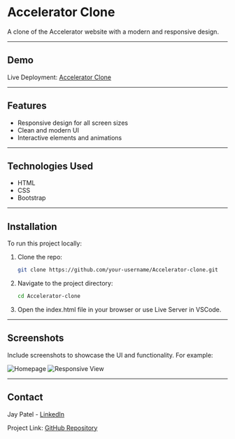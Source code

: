 # Accelerator Clone

A clone of the Accelerator website with a modern and responsive design.

---

## Demo

Live Deployment: [Accelerator Clone](https://transcendent-unicorn-b57077.netlify.app)

---

## Features

- Responsive design for all screen sizes
- Clean and modern UI
- Interactive elements and animations

---

## Technologies Used

- HTML
- CSS
- Bootstrap

---

## Installation

To run this project locally:

1. Clone the repo:

   ```bash
   git clone https://github.com/your-username/Accelerator-clone.git
   ```

2. Navigate to the project directory:

   ```bash
   cd Accelerator-clone
   ```

3. Open the index.html file in your browser or use Live Server in VSCode.

---

## Screenshots

Include screenshots to showcase the UI and functionality. For example:

![Homepage](https://github.com/user-attachments/assets/4ff3fa2c-a1cd-40f5-914d-a8cd9bede7cc)
![Responsive View](link-to-screenshot)

---


## Contact

Jay Patel - [LinkedIn](https://www.linkedin.com/in/your-profile)  

Project Link: [GitHub Repository](https://github.com/your-username/Accelerator-clone)

